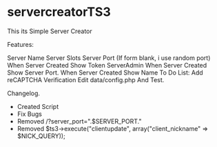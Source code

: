 # servercreatorTS3
This its Simple Server Creator

Features:

Server Name
Server Slots
Server Port (If form blank, i use random port)
When Server Created Show Token ServerAdmin
When Server Created Show Server Port.
When Server Created Show Name
To Do List:
Add reCAPTCHA Verification
Edit data/config.php
And Test.


Changelog.
+ Created Script
+ Fix Bugs
+ Removed /?server_port=".$SERVER_PORT."
+ Removed $ts3->execute("clientupdate", array("client_nickname" => $NICK_QUERY));
